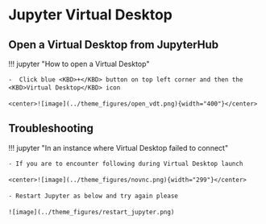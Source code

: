 # Jupyter Virtual Desktop 

## Open a Virtual Desktop from JupyterHub

!!! jupyter "How to open a Virtual Desktop"

    -  Click blue <KBD>+</KBD> button on top left corner and then the <KBD>Virtual Desktop</KBD> icon

    <center>![image](../theme_figures/open_vdt.png){width="400"}</center>

## Troubleshooting 

!!! jupyter "In an instance where Virtual Desktop failed to connect"

    - If you are to encounter following during Virtual Desktop launch

    <center>![image](../theme_figures/novnc.png){width="299"}</center>

    - Restart Jupyter as below and try again please 

    ![image](../theme_figures/restart_jupyter.png)